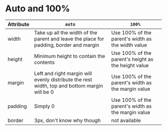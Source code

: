 # Auto and 100%

|Attribute|`auto`|`100%`|
|------|------|------|
|width|Take up all the width of the parent and leave the place for padding, border and margin|Use 100% of the parent's width as the width value|
|height|Minimum height to contain the contents|Use 100% of the parent's height as the height value|
|margin|Left and right margin will evenly distribute the rest width, top and bottom margin will be 0|Use 100% of the parent's width as the margin value|
|padding|Simply 0|Use 100% of the parent's width as the margin value|
|border|3px, don't know why though|not available|
